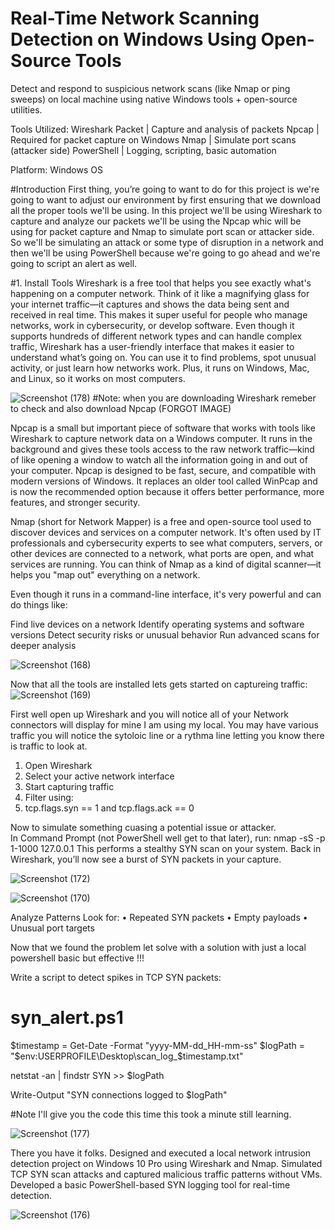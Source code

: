 # Real-Time Network Scanning Detection on Windows Using Open-Source Tools
Detect and respond to suspicious network scans (like Nmap or ping sweeps) on local machine using native Windows tools + open-source utilities.

Tools Utilized: 
Wireshark	Packet | Capture and analysis of packets
Npcap	| Required for packet capture on Windows
Nmap	| Simulate port scans (attacker side)
PowerShell | Logging, scripting, basic automation

Platform: Windows OS

#Introduction
First thing, you’re going to want to do for this project is we're going to want to adjust our environment by first ensuring that we download all the proper tools we'll be using.  In this project we'll be using Wireshark to capture and analyze our packets we'll be using the Npcap whic will be using for packet capture and Nmap to simulate port scan or attacker side.  So we'll be simulating an attack or some type of disruption in a network and then we'll be using PowerShell because we're going to go ahead and we're going to script an alert as well.  


#1. Install Tools
Wireshark is a free tool that helps you see exactly what's happening on a computer network. Think of it like a magnifying glass for your internet traffic—it captures and shows the data being sent and received in real time. This makes it super useful for people who manage networks, work in cybersecurity, or develop software. Even though it supports hundreds of different network types and can handle complex traffic, Wireshark has a user-friendly interface that makes it easier to understand what’s going on. You can use it to find problems, spot unusual activity, or just learn how networks work. Plus, it runs on Windows, Mac, and Linux, so it works on most computers.

![Screenshot (178)](https://github.com/user-attachments/assets/ea4b2c46-8320-4438-be72-d313cd4a5099)
#Note: when you are downloading Wireshark remeber to check and also download Npcap (FORGOT IMAGE)

Npcap is a small but important piece of software that works with tools like Wireshark to capture network data on a Windows computer. It runs in the background and gives these tools access to the raw network traffic—kind of like opening a window to watch all the information going in and out of your computer. Npcap is designed to be fast, secure, and compatible with modern versions of Windows. It replaces an older tool called WinPcap and is now the recommended option because it offers better performance, more features, and stronger security.

Nmap (short for Network Mapper) is a free and open-source tool used to discover devices and services on a computer network. It's often used by IT professionals and cybersecurity experts to see what computers, servers, or other devices are connected to a network, what ports are open, and what services are running. You can think of Nmap as a kind of digital scanner—it helps you "map out" everything on a network.

Even though it runs in a command-line interface, it's very powerful and can do things like:

Find live devices on a network
Identify operating systems and software versions
Detect security risks or unusual behavior
Run advanced scans for deeper analysis

![Screenshot (168)](https://github.com/user-attachments/assets/fbe80f87-7244-43df-83f6-f14b12df2661)

Now that all the tools are installed lets gets started on captureing traffic:
![Screenshot (169)](https://github.com/user-attachments/assets/c395d7ed-ca75-4352-8f1b-a04a7d509bd0)

First well open up Wireshark and you will notice all of your Network connectors will display for mine I am using my local. You may have various traffic you will notice the sytoloic line or a rythma line letting you know there is traffic to look at.  
1.	Open Wireshark
2.	Select your active network interface
3.	Start capturing traffic
4.	Filter using:
5.	tcp.flags.syn == 1 and tcp.flags.ack == 0

Now to simulate something cuasing a potential issue or attacker.  
In Command Prompt (not PowerShell well get to that later), run:
nmap -sS -p 1-1000 127.0.0.1
This performs a stealthy SYN scan on your system.
Back in Wireshark, you’ll now see a burst of SYN packets in your capture.


![Screenshot (172)](https://github.com/user-attachments/assets/143974c4-2996-48a7-b854-7b675f56c226)








![Screenshot (170)](https://github.com/user-attachments/assets/be82a047-5a04-49b5-a30a-9a702eed0204)

Analyze Patterns 
Look for:
•	Repeated SYN packets
•	Empty payloads
•	Unusual port targets

Now that we found the problem let solve with a solution with just a local powershell basic but effective !!!

Write a script to detect spikes in TCP SYN packets:
# syn_alert.ps1
$timestamp = Get-Date -Format "yyyy-MM-dd_HH-mm-ss"
$logPath = "$env:USERPROFILE\Desktop\scan_log_$timestamp.txt"

netstat -an | findstr SYN >> $logPath

Write-Output "SYN connections logged to $logPath"

#Note I'll give you the code this time this took a minute still learning.  

![Screenshot (177)](https://github.com/user-attachments/assets/b99eec54-2055-4277-a423-16a2237b6b99)

There you have it folks. Designed and executed a local network intrusion detection project on Windows 10 Pro using Wireshark and Nmap. Simulated TCP SYN scan attacks and captured malicious traffic patterns without VMs. Developed a basic PowerShell-based SYN logging tool for real-time detection.






![Screenshot (176)](https://github.com/user-attachments/assets/5e9b35d3-7175-41ae-8cba-82ab494f8a37)
